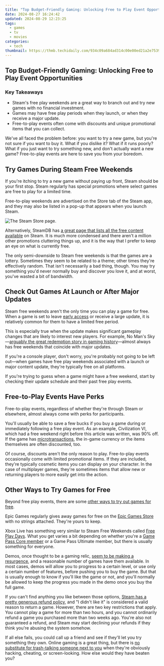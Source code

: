 ```yaml
---
title: "Top Budget-Friendly Gaming: Unlocking Free to Play Event Opportunities"
date: 2024-08-27 16:24:42
updated: 2024-08-29 12:23:25
tags:
  - games
  - tv
  - movies
categories:
  - tech
thumbnail: https://thmb.techidaily.com/934c09a684ad314c00e00ed21a2e7539ae4858551b2266da80c837988bee503d.jpg
---
```


## Top Budget-Friendly Gaming: Unlocking Free to Play Event Opportunities

### Key Takeaways

* Steam's free play weekends are a great way to branch out and try new games with no financial investment.
* Games may have free play periods when they launch, or when they receive a major update.
* Free-to-play events often come with discounts and unique promotional items that you can collect.

 We've all faced the problem before: you want to try a new game, but you're not sure if you want to buy it. What if you dislike it? What if it runs poorly? What if you just want to try something new, and don't actually want a new game? Free-to-play events are here to save you from your boredom.

##  Try Games During Steam Free Weekends

 If you're itching to try a new game without paying up front, Steam should be your first stop. Steam regularly has special promotions where select games are free to play for a limited time.

 Free-to-play weekends are advertised on the Store tab of the Steam app, and they may also be listed in a pop-up that appears when you launch Steam.

![The Steam Store page.](https://static1.howtogeekimages.com/wordpress/wp-content/uploads/2024/02/free-game-announcement.png) 

 Alternatively, SteamDB has [a great page that lists all the free content available](https://steamdb.info/upcoming/free/) on Steam. It is much more condensed and there aren't a million other promotions cluttering things up, and it is the way that I prefer to keep an eye on what is currently free.

 The only semi-downside to Steam free weekends is that the games are a lottery. Sometimes they seem to be related to a theme; other times they're effectively random. That isn't necessarily a bad thing, though. You may try something you'd never normally buy and discover you love it, and at worst, you've wasted a bit of bandwidth.

##  Check Out Games At Launch or After Major Updates

 Steam free weekends aren't the only time you can play a game for free. When a game is set to leave [early access](https://smart-video-editing.techidaily.com/updated-top-free-video-editors-compatible-with-32-bit-windows-for-2024/) or receive a large update, it is relatively common for them to have a limited free period.

 This is especially true when the update makes significant gameplay changes that are likely to interest new players. For example, No Man's Sky—[arguably the great redemption story in gaming history](https://easy-unlock-android.techidaily.com/in-2024-7-ways-to-unlock-a-locked-realme-11-5g-phone-by-drfone-android/)—almost always has free weekends that coincide with major updates.

 If you're a console player, don't worry, you're probably not going to be left out—when games have free play weekends associated with a launch or major content update, they're typically free on all platforms.

 If you're trying to guess when a game might have a free weekend, start by checking their update schedule and their past free play events.

##  Free-to-Play Events Have Perks

 Free-to-play events, regardless of whether they're through Steam or elsewhere, almost always come with perks for participants.

 You'll usually be able to save a few bucks if you buy a game during or immediately following a free play event. As an example, Civilization VI, which had a free weekend right before this article was written, was 90% off. If the game has [microtransactions](https://facebook-video-share.techidaily.com/new-in-2024-essential-list-7-cost-free-video-tags-extractors-on-youtube/), the in-game currency or the items themselves are often discounted, too.

 Of course, discounts aren't the only reason to play. Free-to-play events occasionally come with limited promotional items. If they are included, they're typically cosmetic items you can display on your character. In the case of multiplayer games, they're sometimes items that allow new or returning players to more easily get into the action.

##  Other Ways to Try Games for Free

 Beyond free play events, there are some [other ways to try out games for free](https://facebook-record-videos.techidaily.com/new-in-2024-critical-asmr-series-to-experience/).

 Epic Games regularly gives away games for free on the [Epic Games Store](https://store.epicgames.com) with no strings attached. They're yours to keep.

 Xbox Live has something very similar to Steam Free Weekends called [Free Play Days](https://news.xbox.com/en-us/tag/free-play-days/). What you get varies a bit depending on whether you're a [Game Pass Core member](https://some-knowledge.techidaily.com/2024-approved-frolics-of-fun-dissecting-the-goofy-movie/) or a Game Pass Ultimate member, but there is usually something for everyone.

 Demos, once thought to be a gaming relic, [seem to be making a resurgence](https://fox-that.techidaily.com/1721479399778-fix-your-iphones-broken-qr-code-scanning-feature-with-these-10-tips/), and a reasonable number of games have them available. In most cases, demos will allow you to progress to a certain level, or use only a certain number of features, before pushing you to buy the game. But that is usually enough to know if you'll like the game or not, and you'll normally be allowed to keep the progress you made in the demo once you buy the full game.

 If you can't find anything you like between those options, [Steam has a pretty generous refund policy](https://fox-glue.techidaily.com/updated-unveiling-3d-lut-design-techniques-for-2024/), and "I didn't like it" is considered a valid reason to return a game. However, there are two key restrictions that apply. You cannot play a game for more than two hours, and you cannot ordinarily refund a game you purchased more than two weeks ago. You're also not guaranteed a refund, and Steam may start declining your refunds if they think you're abusing the system somehow.

 If all else fails, you could call up a friend and see if they'll let you try something they own. Online gaming is a great thing, but there is [no substitute for trash-talking someone next to you](https://win11-tips.techidaily.com/how-to-resolve-windows-upgrade-failures-and-errors/) when they're obviously hacking, cheating, or screen-looking. How else would they have beaten you?

<ins class="adsbygoogle"
     style="display:block"
     data-ad-format="autorelaxed"
     data-ad-client="ca-pub-7571918770474297"
     data-ad-slot="1223367746"></ins>



<ins class="adsbygoogle"
     style="display:block"
     data-ad-client="ca-pub-7571918770474297"
     data-ad-slot="8358498916"
     data-ad-format="auto"
     data-full-width-responsive="true"></ins>

